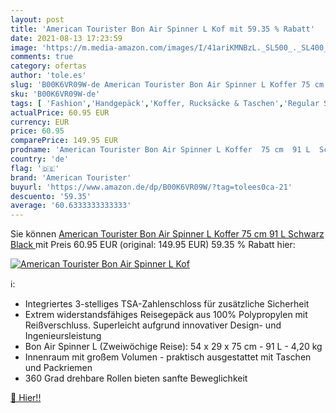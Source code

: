 ```yaml
---
layout: post
title: 'American Tourister Bon Air Spinner L Kof mit 59.35 % Rabatt'
date: 2021-08-13 17:23:59
image: 'https://m.media-amazon.com/images/I/41ariKMNBzL._SL500_._SL400_.jpg'
comments: true
category: ofertas
author: 'tole.es'
slug: 'B00K6VR09W-de American Tourister Bon Air Spinner L Koffer 75 cm 91 L...'
sku: 'B00K6VR09W-de'
tags: [ 'Fashion','Handgepäck','Koffer, Rucksäcke & Taschen','Regular Stores','Reisegepäck','Specialty Stores','american tourister', ]
actualPrice: 60.95 EUR
currency: EUR
price: 60.95
comparePrice: 149.95 EUR
prodname: 'American Tourister Bon Air Spinner L Koffer  75 cm  91 L  Schwarz  Black '
country: 'de'
flag: '🇩🇪'
brand: 'American Tourister'
buyurl: 'https://www.amazon.de/dp/B00K6VR09W/?tag=tolees0ca-21'
descuento: '59.35'
average: '60.6333333333333'
---
```


Sie können [American Tourister Bon Air Spinner L Koffer  75 cm  91 L  Schwarz  Black ](https://www.amazon.de/dp/B00K6VR09W/?tag=tolees0ca-21) mit Preis 60.95 EUR (original: 149.95 EUR) 59.35 % Rabatt hier:

[![American Tourister Bon Air Spinner L Kof](https://m.media-amazon.com/images/I/41ariKMNBzL._SL500_._SL400_.jpg)](https://www.amazon.de/dp/B00K6VR09W/?tag=tolees0ca-21)

ℹ️:

- Integriertes 3-stelliges TSA-Zahlenschloss für zusätzliche Sicherheit
- Extrem widerstandsfähiges Reisegepäck aus 100% Polypropylen mit Reißverschluss. Superleicht aufgrund innovativer Design- und Ingenieursleistung
- Bon Air Spinner L (Zweiwöchige Reise): 54 x 29 x 75 cm - 91 L - 4,20 kg
- Innenraum mit großem Volumen - praktisch ausgestattet mit Taschen und Packriemen
- 360 Grad drehbare Rollen bieten sanfte Beweglichkeit

[🛒 Hier!!](https://www.amazon.de/dp/B00K6VR09W/?tag=tolees0ca-21)
